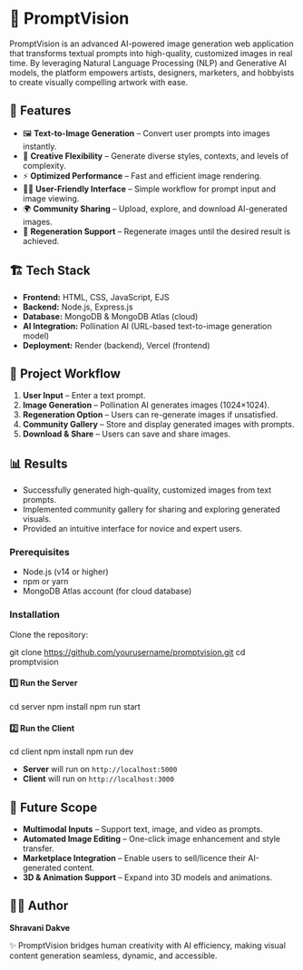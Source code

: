 # 📌 PromptVision

PromptVision is an advanced AI-powered image generation web application that transforms textual prompts into high-quality, customized images in real time. By leveraging Natural Language Processing (NLP) and Generative AI models, the platform empowers artists, designers, marketers, and hobbyists to create visually compelling artwork with ease.

## 🚀 Features

- 🖼️ **Text-to-Image Generation** – Convert user prompts into images instantly.
- 🎨 **Creative Flexibility** – Generate diverse styles, contexts, and levels of complexity.
- ⚡ **Optimized Performance** – Fast and efficient image rendering.
- 👩‍💻 **User-Friendly Interface** – Simple workflow for prompt input and image viewing.
- 🌍 **Community Sharing** – Upload, explore, and download AI-generated images.
- 🔄 **Regeneration Support** – Regenerate images until the desired result is achieved.

## 🏗️ Tech Stack

- **Frontend:** HTML, CSS, JavaScript, EJS
- **Backend:** Node.js, Express.js
- **Database:** MongoDB & MongoDB Atlas (cloud)
- **AI Integration:** Pollination AI (URL-based text-to-image generation model)
- **Deployment:** Render (backend), Vercel (frontend)

## 📂 Project Workflow

1. **User Input** – Enter a text prompt.
2. **Image Generation** – Pollination AI generates images (1024×1024).
3. **Regeneration Option** – Users can re-generate images if unsatisfied.
4. **Community Gallery** – Store and display generated images with prompts.
5. **Download & Share** – Users can save and share images.

## 📊 Results

- Successfully generated high-quality, customized images from text prompts.
- Implemented community gallery for sharing and exploring generated visuals.
- Provided an intuitive interface for novice and expert users.

### Prerequisites

- Node.js (v14 or higher)
- npm or yarn
- MongoDB Atlas account (for cloud database)

### Installation
Clone the repository:

git clone https://github.com/yourusername/promptvision.git
cd promptvision

#### 1️⃣ Run the Server

cd server
npm install
npm run start

#### 2️⃣ Run the Client

cd client
npm install
npm run dev

- **Server** will run on `http://localhost:5000`
- **Client** will run on `http://localhost:3000`

## 🔮 Future Scope

- **Multimodal Inputs** – Support text, image, and video as prompts.
- **Automated Image Editing** – One-click image enhancement and style transfer.
- **Marketplace Integration** – Enable users to sell/licence their AI-generated content.
- **3D & Animation Support** – Expand into 3D models and animations.

## 👩‍💻 Author  
**Shravani Dakve**

✨ PromptVision bridges human creativity with AI efficiency, making visual content generation seamless, dynamic, and accessible.


